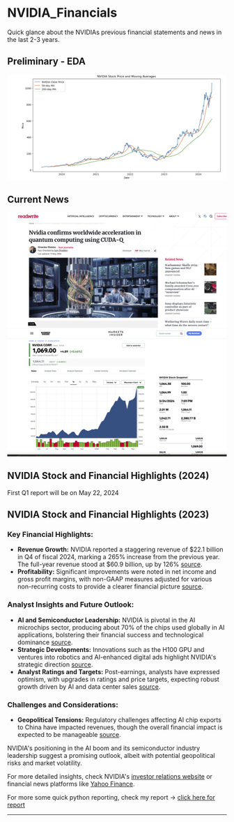 # NVIDIA_Financials
Quick glance about the NVIDIAs previous financial statements and news in the last 2-3 years.

## Preliminary - EDA
![alt text](graph2.png "Title")

## Current News
![alt text](news.png "Title")
![alt text](news2.png "Title")

## NVIDIA Stock and Financial Highlights (2024)
First Q1 report will be on May 22, 2024

## NVIDIA Stock and Financial Highlights (2023)

### Key Financial Highlights:
- **Revenue Growth:** NVIDIA reported a staggering revenue of $22.1 billion in Q4 of fiscal 2024, marking a 265% increase from the previous year. The full-year revenue stood at $60.9 billion, up by 126% [source](https://nvidianews.nvidia.com/news/nvidia-announces-financial-results-for-fourth-quarter-and-fiscal-2024).
- **Profitability:** Significant improvements were noted in net income and gross profit margins, with non-GAAP measures adjusted for various non-recurring costs to provide a clearer financial picture [source](https://nvidianews.nvidia.com/news/nvidia-announces-financial-results-for-fourth-quarter-and-fiscal-2024).

### Analyst Insights and Future Outlook:
- **AI and Semiconductor Leadership:** NVIDIA is pivotal in the AI microchips sector, producing about 70% of the chips used globally in AI applications, bolstering their financial success and technological dominance [source](https://investorplace.com/2023/11/why-the-skys-the-limit-for-nvidia-stock/).
- **Strategic Developments:** Innovations such as the H100 GPU and ventures into robotics and AI-enhanced digital ads highlight NVIDIA's strategic direction [source](https://investor.nvidia.com/news/press-release-details/2023/NVIDIA-Hopper-GPUs-Expand-Reach-as-Demand-for-AI-Grows/default.aspx).
- **Analyst Ratings and Targets:** Post-earnings, analysts have expressed optimism, with upgrades in ratings and price targets, expecting robust growth driven by AI and data center sales [source](https://finance.yahoo.com/news/nvidia-stock-explodes-after-guidance-for-the-ages-what-wall-street-is-saying-120105455.html).

### Challenges and Considerations:
- **Geopolitical Tensions:** Regulatory challenges affecting AI chip exports to China have impacted revenues, though the overall financial impact is expected to be manageable [source](https://investorplace.com/2023/11/why-the-skys-the-limit-for-nvidia-stock/).

NVIDIA's positioning in the AI boom and its semiconductor industry leadership suggest a promising outlook, albeit with potential geopolitical risks and market volatility.

For more detailed insights, check NVIDIA's [investor relations website](https://investor.nvidia.com/home/default.aspx) or financial news platforms like [Yahoo Finance](https://finance.yahoo.com/).

For more some quick python reporting, check my report ->  [click here for report](https://investor.nvidia.com/home/default.aspx) 

---
